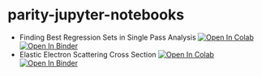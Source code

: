 # parity-jupyter-notebooks

- Finding Best Regression Sets in Single Pass Analysis [![Open In Colab](https://colab.research.google.com/assets/colab-badge.svg)](https://colab.research.google.com/github/wdconinc/parity-jupyter-notebooks/blob/master/Finding_Best_Regression_Sets_in_Single_Pass_Analysis.ipynb) [![Open In Binder](https://mybinder.org/badge_logo.svg)](https://mybinder.org/v2/gh/wdconinc/parity-jupyter-notebooks/master?filepath=Finding_Best_Regression_Sets_in_Single_Pass_Analysis.ipynb)
- Elastic Electron Scattering Cross Section [![Open In Colab](https://colab.research.google.com/assets/colab-badge.svg)](https://colab.research.google.com/github/wdconinc/parity-jupyter-notebooks/blob/master/Elastic_Scattering_Cross_Section.ipynb) [![Open In Binder](https://mybinder.org/badge_logo.svg)](https://mybinder.org/v2/gh/wdconinc/parity-jupyter-notebooks/master?filepath=Elastic_Scattering_Cross_Section.ipynb)


